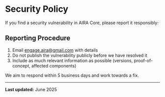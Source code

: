 # Security Policy

If you find a security vulnerability in AIRA Core, please report it responsibly:

## Reporting Procedure
1. Email engage.aira@gmail.com with details  
2. Do not publish the vulnerability publicly before we have resolved it  
3. Include as much relevant information as possible (versions, proof-of-concept, affected components)

We aim to respond within 5 business days and work towards a fix.

---

**Last updated:** June 2025
